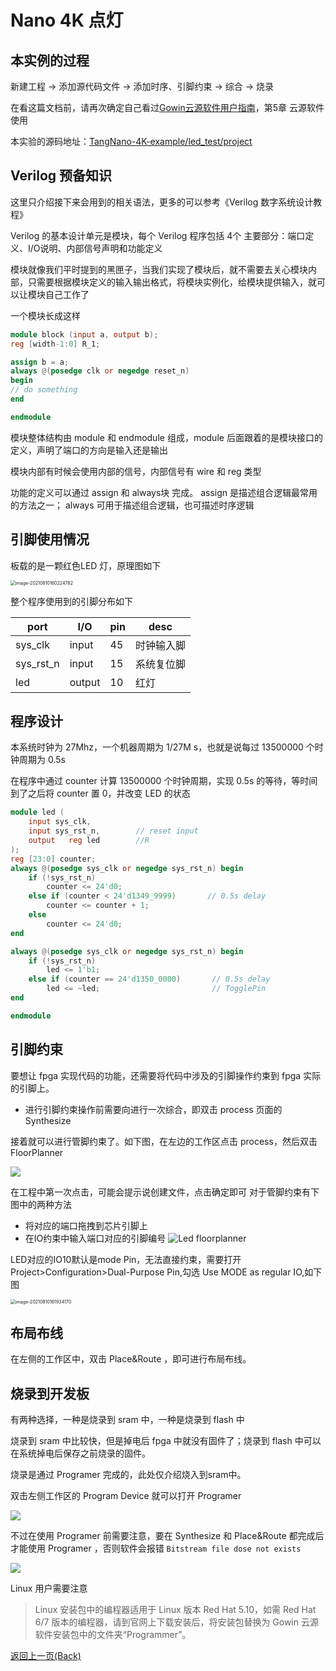 # Nano 4K 点灯

## 本实例的过程

新建工程 -> 添加源代码文件 -> 添加时序、引脚约束 -> 综合 -> 烧录

在看这篇文档前，请再次确定自己看过[Gowin云源软件用户指南](http://cdn.gowinsemi.com.cn/SUG100-1.8_Gowin%E4%BA%91%E6%BA%90%E8%BD%AF%E4%BB%B6%E7%94%A8%E6%88%B7%E6%8C%87%E5%8D%97.pdf)，第5章 云源软件使用

本实验的源码地址：[TangNano-4K-example/led_test/project](https://github.com/USTHzhanglu/TangNano-4K-example/tree/USTHzhanglu/led_test/project)

## Verilog 预备知识

这里只介绍接下来会用到的相关语法，更多的可以参考《Verilog 数字系统设计教程》

Verilog 的基本设计单元是模块，每个 Verilog 程序包括 4个 主要部分：端口定义、I/O说明、内部信号声明和功能定义

模块就像我们平时提到的黑匣子，当我们实现了模块后，就不需要去关心模块内部，只需要根据模块定义的输入输出格式，将模块实例化，给模块提供输入，就可以让模块自己工作了

一个模块长成这样

```verilog
module block (input a, output b);
reg [width-1:0] R_1;

assign b = a;
always @(posedge clk or negedge reset_n)
begin
// do something
end

endmodule
```

模块整体结构由 module 和 endmodule 组成，module 后面跟着的是模块接口的定义，声明了端口的方向是输入还是输出

模块内部有时候会使用内部的信号，内部信号有 wire 和 reg 类型

功能的定义可以通过 assign 和 always块 完成。 assign 是描述组合逻辑最常用的方法之一； always 可用于描述组合逻辑，也可描述时序逻辑

## 引脚使用情况

板载的是一颗红色LED 灯，原理图如下

<img src="./../assets/nano_4k/LED_Pin.png" alt="image-20210810160224782" style="zoom:50%;" />

整个程序使用到的引脚分布如下

| port      | I/O    | pin  | desc       |
| --------- | ------ | ---- | ---------- |
| sys_clk   | input  | 45   | 时钟输入脚  |
| sys_rst_n | input  | 15   | 系统复位脚  |
| led       | output | 10   | 红灯        |

## 程序设计

本系统时钟为 27Mhz，一个机器周期为 1/27M s，也就是说每过 13500000 个时钟周期为 0.5s

在程序中通过 counter 计算 13500000 个时钟周期，实现 0.5s 的等待，等时间到了之后将 counter 置 0，并改变 LED 的状态

```v
module led (
    input sys_clk,
    input sys_rst_n,        // reset input
    output   reg led        //R
);
reg [23:0] counter;
always @(posedge sys_clk or negedge sys_rst_n) begin
    if (!sys_rst_n)
        counter <= 24'd0;
    else if (counter < 24'd1349_9999)       // 0.5s delay
        counter <= counter + 1;
    else
        counter <= 24'd0;
end

always @(posedge sys_clk or negedge sys_rst_n) begin
    if (!sys_rst_n)
        led <= 1'b1;
    else if (counter == 24'd1350_0000)       // 0.5s delay
        led <= ~led;                         // TogglePin
end

endmodule
```

## 引脚约束

要想让 fpga 实现代码的功能，还需要将代码中涉及的引脚操作约束到 fpga 实际的引脚上。
- 进行引脚约束操作前需要向进行一次综合，即双击 process 页面的 Synthesize
  
接着就可以进行管脚约束了。如下图，在左边的工作区点击 process，然后双击 FloorPlanner

![](./../../assets/examples/led_pjt_2.png)

在工程中第一次点击，可能会提示说创建文件，点击确定即可
对于管脚约束有下图中的两种方法
- 将对应的端口拖拽到芯片引脚上
- 在IO约束中输入端口对应的引脚编号
![Led floorplanner](./../assets/nano_4k/LED_FloorPlanner.png)

LED对应的IO10默认是mode Pin，无法直接约束，需要打开Project>Configuration>Dual-Purpose Pin,勾选 Use MODE as regular IO,如下图

<img src="./../tang/assets/../../../assets/Nano-4K/4K-led-2.png" alt="image-20210810161934170" style="zoom:50%;" />

## 布局布线

在左侧的工作区中，双击 Place&Route ，即可进行布局布线。


## 烧录到开发板

有两种选择，一种是烧录到 sram 中，一种是烧录到 flash 中

烧录到 sram 中比较快，但是掉电后 fpga 中就没有固件了；烧录到 flash 中可以在系统掉电后保存之前烧录的固件。

烧录是通过 Programer 完成的，此处仅介绍烧入到sram中。

双击左侧工作区的 Program Device 就可以打开 Programer

![](./../../assets/examples/led_pjt_5.png)

不过在使用 Programer 前需要注意，要在 Synthesize 和 Place&Route 都完成后才能使用 Programer ，否则软件会报错 `Bitstream file dose not exists`

![](./../../assets/examples/led_pjt_6.png)

Linux 用户需要注意

> Linux 安装包中的编程器适用于 Linux 版本 Red Hat 5.10，如需 Red Hat 6/7 版本的编程器，请到官网上下载安装后，将安装包替换为 Gowin 云源软件安装包中的文件夹“Programmer”。

<p id="back">
    <a href="#" onClick="javascript :history.back(-1);">返回上一页(Back)</a>
</p>